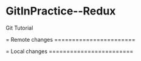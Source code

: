 # GitInPractice--Redux
Git Tutorial

= Remote changes =======================

= Local changes ========================
